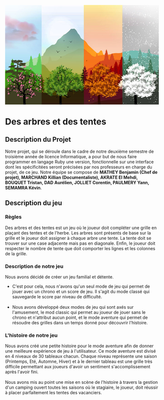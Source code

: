 ﻿<img src="./Assets/ImgPresentation.jpg" width="1500" align="center">

# Des arbres et des tentes

## Description du Projet


Notre projet, qui se déroule dans le cadre de notre deuxième semestre de troisième année de licence Informatique, a pour but de nous faire programmer en langage Ruby une version, fonctionnelle sur une interface dont les spécificitées seront précisées par nos professeurs en charge du projet, de ce jeu. Notre équipe se compose de **MATHEY Benjamin (Chef de projet), MARCHAND Killian (Documentaliste), AKRATE El Mehdi, BOUQUET Tristan, DAD Aurélien, JOLLIET Corentin, PAULMERY Yann, SEMAMRA Kévin**.<br/>

## Description du jeu

### Règles
Des arbres et des tentes est un jeu où le joueur doit compléter une grille en plaçant des tentes et de l'herbe. Les arbres sont présents de base sur la grille et le joueur doit assigner à chaque arbre une tente. La tente doit se trouver sur une case adjacente mais pas en diagonale. Enfin, le joueur doit respecter le nombre de tente que doit comporter les lignes et les colonnes de la grille.<br/>

### Description de notre jeu
Nous avons décidé de créer un jeu familial et détente. <br/>
- C'est pour cela, nous n'avons qu'un seul mode de jeu qui permet de jouer avec un chrono et un score de jeu. Il s'agit du mode classé qui sauvegarde le score par niveau de difficulté.<br/><br/>
- Nous avons développé deux modes de jeu qui sont axés sur l'amusement, le mod classic qui permet au joueur de jouer sans le chrono et n'attribut aucun point, et le mode aventure qui permet de résoudre des grilles dans un temps donné pour découvrir l'histoire.<br/>

### L'histoire de notre jeu
Nous avons créé une petite histoire pour le mode aventure afin de donner une meilleure expérience de jeu à l'utilisateur. Ce mode aventure est divisé en 4 niveaux de 30 tableaux chacun. Chaque niveau représente une saison (Printemps, Eté, Automne, Hiver) et à le dernier tableau est une grille très difficile permettant aux joueurs d'avoir un sentiment s'accomplissement après l'avoir fini.<br/><br/>
Nous avons mis au point une mise en scène de l'histoire à travers la gestion d'un camping ouvert toutes les saisons où le stagiaire, le joueur, doit réussir à placer parfaitement les tentes des vacanciers.<br/>